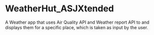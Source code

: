 # WeatherHut_ASJXtended

A Weather app that uses Air Quality API and Weather report API to and displays them for a specific place, which is taken as input by the user.
